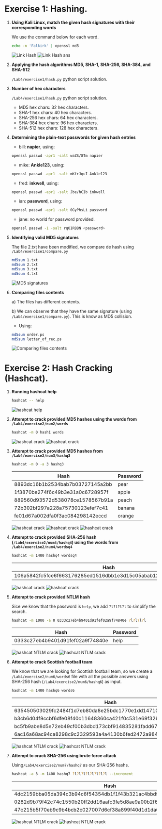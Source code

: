 # Exercise 1: Hashing.

1. **Using Kali Linux, match the given hash signatures with their corresponding words** 

    We use the command below for each word.

    ```bash
    echo -n 'Falkirk' | openssl md5
    ```
    ![Link Hash](/Lab4/exercise1/img/1_1.png)
    ![Link Hash ans](/Lab4/exercise1/img/1_2.png)

2. **Applying the hash algorithms MD5, SHA-1, SHA-256, SHA-384, and SHA-512** 

    `/Lab4/exercise1/hash.py` python script solution.

3. **Number of hex characters** 

    `/Lab4/exercise1/hash.py` python script solution.

    - MD5 hex chars: 32 hex characters.
    - SHA-1 hex chars: 40 hex characters.
    - SHA-256 hex chars: 64 hex characters.
    - SHA-384 hex chars: 96 hex characters.
    - SHA-512 hex chars: 128 hex characters.

4. **Determining the plain-text passwords for given hash entries**

   - bill: **napier**, using:
    ```bash
    openssl passwd -apr1 -salt waZS/8Tm napier
    ```

   - mike: **Ankle123**, using:
    ```bash
    openssl passwd -apr1 -salt mKfrJquI Ankle123
     ```

   - fred: **inkwell**, using:
    ```bash
    openssl passwd -apr1 -salt Jbe/hCIb inkwell  
    ```
   - ian: **password**, using:
    ```bash
    openssl passwd -apr1 -salt 0GyPhsLi password
    ```
   - jane: no world for password provided.
    ```bash
    openssl passwd -1 -salt rqOIRBBN <password>
    ```

5. **Identifying valid MD5 signatures**

    The file 2.txt have been modified, we compare de hash using `/Lab4/exercise1/compare.py`

     ```bash
    md5sum 1.txt
    md5sum 2.txt
    md5sum 3.txt
    md5sum 4.txt
    ```   
    ![MD5 signatures](/Lab4/exercise1/img/1_3.png)

6. **Comparing files contents**

    a) The files has different contents.

    b) We can observe that they have the same signature (using `/Lab4/exercise1/compare.py`). This is know as MD5 collision.

    - Using:

    ```bash
    md5sum order.ps
    md5sum letter_of_rec.ps
    ```
    ![Comparing files contents](/Lab4/exercise1/img/1_4.png)

# Exercise 2: Hash Cracking (Hashcat).

1. **Running hashcat help**
    ```bash
    hashcat -- help
    ```
    ![hashcat help](/Lab4/exercise2/img/2_1.png)

2. **Attempt to crack provided MD5 hashes using the words from `/Lab4/exercise2/num2/words`**

    ```bash
    hashcat -m 0 hash1 words
    ```
    ![hashcat crack](/Lab4/exercise2/img/2_2.png)
    ![hashcat crack](/Lab4/exercise2/img/2_3.png)

3. **Attempt to crack provided MD5 hashes from `/Lab4/exercise2/num3/hashq3`**

    ```bash
    hashcat -m 0 -a 3 hashq3 
    ```

    | Hash      | Password | 
    |-------------------------|-----------|
    | 8893dc16b1b2534bab7b03727145a2bb  | pear   |
    | 1f3870be274f6c49b3e31a0c6728957f  | apple  |
    | 889560d93572d538078ce1578567b91a  | peach  |
    | 72b302bf297a228a75730123efef7c41  | banana |
    | fe01d67a002dfa0f3ac084298142eccd  | orange |

    ![hashcat crack](/Lab4/exercise2/img/2_4.png)
    ![hashcat crack](/Lab4/exercise2/img/2_5.png)
    ![hashcat crack](/Lab4/exercise2/img/2_6.png)

4. **Attempt to crack provided SHA-256 hash (`/Lab4/exercise2/num4/hashq4`) using the words from `/Lab4/exercise2/num4/wordsq4`**

    ```bash
    hashcat -m 1400 hashq4 wordsq4
    ```

    | Hash      | Password | 
    |-------------------------|-----------|
    | 106a5842fc5fce6f663176285ed1516dbb1e3d15c05abab12fdca46d60b539b7  | help  |

    ![hashcat crack](/Lab4/exercise2/img/2_7.png)
    ![hashcat crack](/Lab4/exercise2/img/2_8.png)

5. **Attempt to crack provided NTLM hash**

    Sice we know that the password is `help`, we add `?l?l?l?l` to simplify the search.

    ```bash
    hashcat -m 1000 -a 0 0333c27eb4b9401d91fef02a9f74840e ?l?l?l?l

    ```

    | Hash      | Password | 
    |-------------------------|-----------|
    | 0333c27eb4b9401d91fef02a9f74840e  | help  |

    ![hashcat NTLM crack](/Lab4/exercise2/img/2_9.png)
    ![hashcat NTLM crack](/Lab4/exercise2/img/2_10.png)

6. **Attempt to crack Scottish football team**

    We know that we are looking for Scottish football team, so we create a `/Lab4/exercise2/num6/words6` file with all the possible answers using SHA-256 hash (`/Lab4/exercise2/num6/hashq6`) as input.

    ```bash
    hashcat -m 1400 hashq6 words6
    ```

    | Hash      | Password | 
    |-------------------------|-----------|
    | 635450503029fc2484f1d7eb80da8e25bdc1770e1dd14710c592c8929ba37ee9  | celtic |
    | b3cb6d04f9ccbf6dfe08f40c11648360ca421f0c531e69f326a72dc7e80a0912  | falkirk  |
    | bc5fb9abe8d5e72eb49cf00b3dbd173cbf914835281fadd674d5a2b680e47d50  | aberdeen  |
    | 6ac16a68ac94ca8298c9c2329593a4a4130b6fed2472a98424b7b4019ef1d968  | livingston |

    ![hashcat NTLM crack](/Lab4/exercise2/img/2_11.png)
    ![hashcat NTLM crack](/Lab4/exercise2/img/2_12.png)

7. **Attempt to crack SHA-256 using brute force attack**

    Using`/Lab4/exercise2/num7/hashq7` as our SHA-256 hashs.

    ```bash
    hashcat -a 3 -m 1400 hashq7 ?l?l?l?l?l?l?l?l --increment
    ```

    | Hash      | Password | 
    |-------------------------|-----------|
    | 4dc2159bba05da394c3b94c6f54354db1f1f43b321ac4bbdfc2f658237858c70  | hair |
    | 0282d9b79f42c74c1550b20ff2dd16aafc3fe5d8ae9a00b2f66996d0ae882775  | face  |
    | 47c215b5f70eb9c9b4bcb2c027007d6cf38a899f40d1d1da6922e49308b15b69  | eye  |

    ![hashcat NTLM crack](/Lab4/exercise2/img/2_13.png)
    ![hashcat NTLM crack](/Lab4/exercise2/img/2_14.png)
    